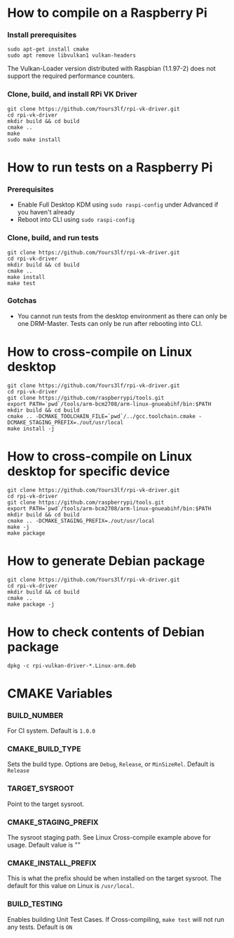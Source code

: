 
# How to compile on a Raspberry Pi

### Install prerequisites

    sudo apt-get install cmake
    sudo apt remove libvulkan1 vulkan-headers

The Vulkan-Loader version distributed with Raspbian (1.1.97-2) does not support the required performance counters.

### Clone, build, and install RPi VK Driver

    git clone https://github.com/Yours3lf/rpi-vk-driver.git
    cd rpi-vk-driver
    mkdir build && cd build
    cmake ..
    make
    sudo make install

# How to run tests on a Raspberry Pi

### Prerequisites

* Enable Full Desktop KDM using `sudo raspi-config` under Advanced if you haven't already
* Reboot into CLI using `sudo raspi-config`

### Clone, build, and run tests

    git clone https://github.com/Yours3lf/rpi-vk-driver.git
    cd rpi-vk-driver
    mkdir build && cd build
    cmake ..
    make install
    make test

### Gotchas
* You cannot run tests from the desktop environment as there can only be one DRM-Master.  Tests can only be run after rebooting into CLI.

# How to cross-compile on Linux desktop

    git clone https://github.com/Yours3lf/rpi-vk-driver.git
    cd rpi-vk-driver
    git clone https://github.com/raspberrypi/tools.git
    export PATH=`pwd`/tools/arm-bcm2708/arm-linux-gnueabihf/bin:$PATH
    mkdir build && cd build
    cmake .. -DCMAKE_TOOLCHAIN_FILE=`pwd`/../gcc.toolchain.cmake -DCMAKE_STAGING_PREFIX=./out/usr/local
    make install -j

# How to cross-compile on Linux desktop for specific device

    git clone https://github.com/Yours3lf/rpi-vk-driver.git
    cd rpi-vk-driver
    git clone https://github.com/raspberrypi/tools.git
    export PATH=`pwd`/tools/arm-bcm2708/arm-linux-gnueabihf/bin:$PATH
    mkdir build && cd build
    cmake .. -DCMAKE_STAGING_PREFIX=./out/usr/local
    make -j
    make package

# How to generate Debian package

    git clone https://github.com/Yours3lf/rpi-vk-driver.git
    cd rpi-vk-driver
    mkdir build && cd build
    cmake ..
    make package -j

# How to check contents of Debian package

    dpkg -c rpi-vulkan-driver-*.Linux-arm.deb

# CMAKE Variables

### BUILD_NUMBER
For CI system.  Default is `1.0.0`

### CMAKE_BUILD_TYPE

Sets the build type.  Options are `Debug`, `Release`, or `MinSizeRel`.  Default is `Release`

### TARGET_SYSROOT

Point to the target sysroot.

### CMAKE_STAGING_PREFIX

The sysroot staging path.  See Linux Cross-compile example above for usage.  Default value is ""

### CMAKE_INSTALL_PREFIX

This is what the prefix should be when installed on the target sysroot.  The default for this value on Linux is `/usr/local`.

### BUILD_TESTING

Enables building Unit Test Cases.  If Cross-compiling, `make test` will not run any tests.  Default is `ON`
